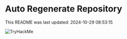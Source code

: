 # Auto Regenerate Repository

This README was last updated: 2024-10-29 08:53:15

 ![TryHackMe](https://tryhackme.com/badge/533634)